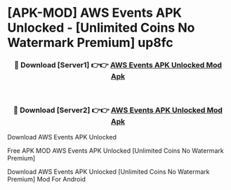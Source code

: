 # [APK-MOD] AWS Events APK Unlocked - [Unlimited Coins No Watermark Premium] up8fc



<div align="center">
<h3>🔴 Download [Server1] 👉👉 <a href="https://momento.my/?title=AWS_Events_APK_Unlocked">AWS Events APK Unlocked Mod Apk</a></h3><br>

<h3>🔴 Download [Server2] 👉👉 <a href="https://momento.my/?title=AWS_Events_APK_Unlocked">AWS Events APK Unlocked Mod Apk</a></h3>
</div>



Download AWS Events APK Unlocked 

Free APK MOD AWS Events APK Unlocked [Unlimited Coins No Watermark Premium]

Download AWS Events APK Unlocked [Unlimited Coins No Watermark Premium] Mod For Android
